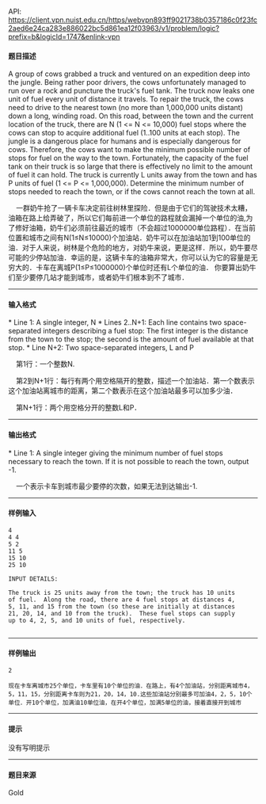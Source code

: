 API: https://client.vpn.nuist.edu.cn/https/webvpn893ff9021738b0357186c0f23fc2aed6e24ca283e886022bc5d861ea12f03963/v1/problem/logic?prefix=b&logicId=1747&enlink-vpn

#### 题目描述

A group of cows grabbed a truck and ventured on an expedition deep into the jungle. Being rather poor drivers, the cows unfortunately managed to run over a rock and puncture the truck's fuel tank. The truck now leaks one unit of fuel every unit of distance it travels. To repair the truck, the cows need to drive to the nearest town (no more than 1,000,000 units distant) down a long, winding road. On this road, between the town and the current location of the truck, there are N (1 <= N <= 10,000) fuel stops where the cows can stop to acquire additional fuel (1..100 units at each stop). The jungle is a dangerous place for humans and is especially dangerous for cows. Therefore, the cows want to make the minimum possible number of stops for fuel on the way to the town. Fortunately, the capacity of the fuel tank on their truck is so large that there is effectively no limit to the amount of fuel it can hold. The truck is currently L units away from the town and has P units of fuel (1 <= P <= 1,000,000). Determine the minimum number of stops needed to reach the town, or if the cows cannot reach the town at all.

    一群奶牛抢了一辆卡车决定前往树林里探险．但是由于它们的驾驶技术太糟，油箱在路上给弄破了，所以它们每前进一个单位的路程就会漏掉一个单位的油,为了修好油箱，奶牛们必须前往最近的城市（不会超过1000000单位路程）．在当前位置和城市之间有N(1≤N≤10000)个加油站．奶牛可以在加油站加1到100单位的油．对于人来说，树林是个危险的地方，对奶牛来说，更是这样．所以，奶牛要尽可能的少停站加油．幸运的是，这辆卡车的油箱非常大，你可以认为它的容量是无穷大的．卡车在离城P(1≤P≤1000000)个单位时还有L个单位的油． 你要算出奶牛们至少要停几站才能到城市，或者奶牛们根本到不了城市．

---

#### 输入格式

\* Line 1: A single integer, N \* Lines 2..N+1: Each line contains two space-separated integers describing a fuel stop: The first integer is the distance from the town to the stop; the second is the amount of fuel available at that stop. \* Line N+2: Two space-separated integers, L and P

    第1行：一个整数N.

    第2到N+1行：每行有两个用空格隔开的整数，描述一个加油站．第一个数表示这个加油站离城市的距离，第二个数表示在这个加油站最多可以加多少油．

    第N+1行：两个用空格分开的整数L和P．

---

#### 输出格式

\* Line 1: A single integer giving the minimum number of fuel stops necessary to reach the town. If it is not possible to reach the town, output -1.

    一个表示卡车到城市最少要停的次数，如果无法到达输出-1.

---

#### 样例输入
```
4
4 4
5 2
11 5
15 10
25 10

INPUT DETAILS:

The truck is 25 units away from the town; the truck has 10 units
of fuel.  Along the road, there are 4 fuel stops at distances 4,
5, 11, and 15 from the town (so these are initially at distances
21, 20, 14, and 10 from the truck).  These fuel stops can supply
up to 4, 2, 5, and 10 units of fuel, respectively.


```

---

#### 样例输出
```
2

现在卡车离城市25个单位，卡车里有10个单位的油．在路上，有4个加油站，分别距离城市4，5，11，15，分别距离卡车则为21，20，14，10.这些加油站分别最多可加油4，2，5，10个单位．开10个单位，加满油10单位油，在开4个单位，加满5单位的油，接着直接开到城市

```

---

#### 提示

没有写明提示

---

#### 题目来源

Gold